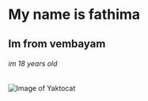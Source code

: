 # My name is fathima 
## Im from vembayam
###### im 18 years old
![Image of Yaktocat](https://octodex.github.com/images/yaktocat.png)
